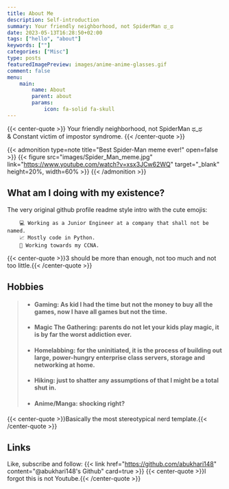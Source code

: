 ```yaml
---
title: About Me
description: Self-introduction
summary: Your friendly neighborhood, not SpiderMan ಥ_ಥ
date: 2023-05-13T16:28:50+02:00
tags: ["hello", "about"]
keywords: [""]
categories: ["Misc"]
type: posts
featuredImagePreview: images/anime-anime-glasses.gif
comment: false
menu:
    main:
        name: About
        parent: about
        params:
            icon: fa-solid fa-skull
---
```


{{< center-quote >}}
Your friendly neighborhood, not SpiderMan ಥ_ಥ\
& Constant victim of impostor syndrome.
{{< /center-quote >}}

{{< admonition type=note title="Best Spider-Man meme ever!"  open=false >}}
{{< figure src="images/Spider_Man_meme.jpg" link="https://www.youtube.com/watch?v=xsx3JCw62WQ" target="_blank" height=20%, width=60% >}}
{{< /admonition >}}

## What am I doing with my existence?
The very original github profile readme style intro with the cute emojis:

        💻 Working as a Junior Engineer at a company that shall not be named.
        📈 Mostly code in Python.
        🌱 Working towards my CCNA.

{{< center-quote >}}3 should be more than enough, not too much and not too little.{{< /center-quote >}}

## Hobbies
> - #### Gaming: As kid I had the time but not the money to buy all the games, now I have all games but not the time.
> - #### Magic The Gathering: parents do not let your kids play magic, it is by far the worst addiction ever.
>  - #### Homelabbing: for the uninitiated, it is the process of building out large, power-hungry enterprise class servers, storage and networking at home.
> - #### Hiking: just to shatter any assumptions of that I might be a total shut in.
> - #### Anime/Manga: shocking right?

{{< center-quote >}}Basically the most stereotypical nerd template.{{< /center-quote >}}

## Links
Like, subscribe and follow:
{{< link href="https://github.com/abukhari148" content="@abukhari148's Github" card=true >}}
{{< center-quote >}}I forgot this is not Youtube.{{< /center-quote >}}